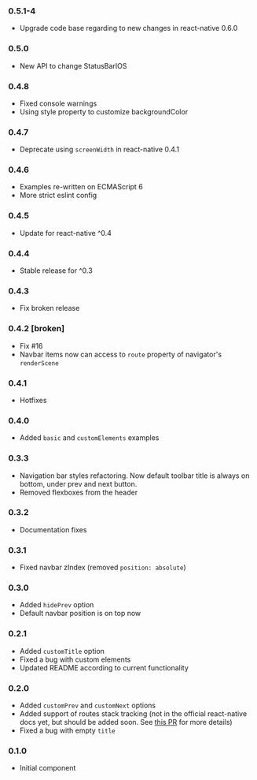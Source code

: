 ### 0.5.1-4
- Upgrade code base regarding to new changes in react-native 0.6.0

### 0.5.0
- New API to change StatusBarIOS

### 0.4.8
- Fixed console warnings
- Using style property to customize backgroundColor

### 0.4.7
- Deprecate using `screenWidth` in react-native 0.4.1

### 0.4.6
- Examples re-written on ECMAScript 6
- More strict eslint config

### 0.4.5
- Update for react-native ^0.4

### 0.4.4
- Stable release for ^0.3

### 0.4.3
- Fix broken release

### 0.4.2 [broken]
- Fix #16
- Navbar items now can access to `route` property of navigator's `renderScene`

### 0.4.1
- Hotfixes

### 0.4.0
- Added `basic` and `customElements` examples

### 0.3.3
- Navigation bar styles refactoring. Now default toolbar title is always on bottom, under prev and next button.
- Removed flexboxes from the header

### 0.3.2
- Documentation fixes

### 0.3.1
- Fixed navbar zIndex (removed `position: absolute`)

### 0.3.0
- Added `hidePrev` option
- Default navbar position is on top now

### 0.2.1
- Added `customTitle` option
- Fixed a bug with custom elements
- Updated README according to current functionality

### 0.2.0
- Added `customPrev` and `customNext` options
- Added support of routes stack tracking (not in the official react-native docs yet, but should be added soon. See [this PR](https://github.com/facebook/react-native/pull/553) for more details)
- Fixed a bug with empty `title`

### 0.1.0
- Initial component

